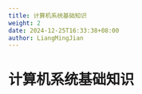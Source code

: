 ```yaml
---
title: 计算机系统基础知识
weight: 2
date: 2024-12-25T16:33:38+08:00
author: LiangMingJian
---
```


# 计算机系统基础知识
